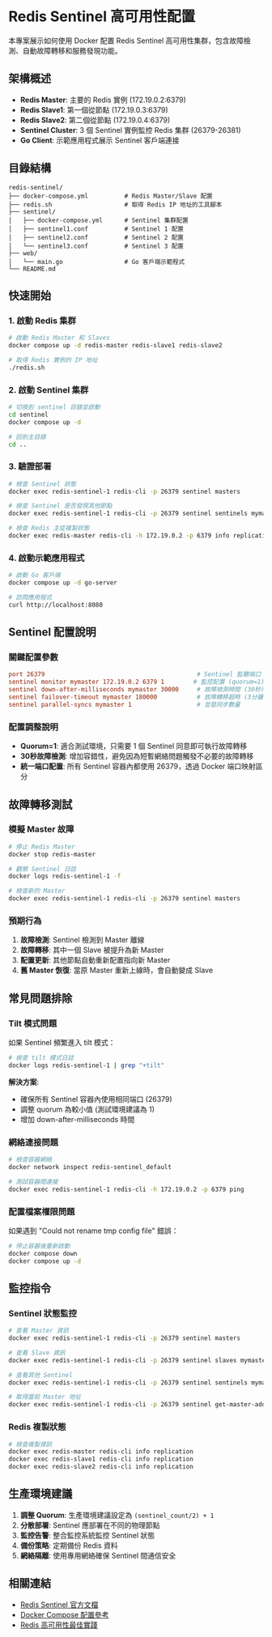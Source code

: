 # Redis Sentinel 高可用性配置

本專案展示如何使用 Docker 配置 Redis Sentinel 高可用性集群，包含故障檢測、自動故障轉移和服務發現功能。

## 架構概述

- **Redis Master**: 主要的 Redis 實例 (172.19.0.2:6379)
- **Redis Slave1**: 第一個從節點 (172.19.0.3:6379)
- **Redis Slave2**: 第二個從節點 (172.19.0.4:6379)
- **Sentinel Cluster**: 3 個 Sentinel 實例監控 Redis 集群 (26379-26381)
- **Go Client**: 示範應用程式展示 Sentinel 客戶端連接

## 目錄結構

```
redis-sentinel/
├── docker-compose.yml          # Redis Master/Slave 配置
├── redis.sh                    # 取得 Redis IP 地址的工具腳本
├── sentinel/
│   ├── docker-compose.yml      # Sentinel 集群配置
│   ├── sentinel1.conf          # Sentinel 1 配置
│   ├── sentinel2.conf          # Sentinel 2 配置
│   └── sentinel3.conf          # Sentinel 3 配置
├── web/
│   └── main.go                 # Go 客戶端示範程式
└── README.md
```

## 快速開始

### 1. 啟動 Redis 集群

```bash
# 啟動 Redis Master 和 Slaves
docker compose up -d redis-master redis-slave1 redis-slave2

# 取得 Redis 實例的 IP 地址
./redis.sh
```

### 2. 啟動 Sentinel 集群

```bash
# 切換到 sentinel 目錄並啟動
cd sentinel
docker compose up -d

# 回到主目錄
cd ..
```

### 3. 驗證部署

```bash
# 檢查 Sentinel 狀態
docker exec redis-sentinel-1 redis-cli -p 26379 sentinel masters

# 檢查 Sentinel 是否發現其他節點
docker exec redis-sentinel-1 redis-cli -p 26379 sentinel sentinels mymaster

# 檢查 Redis 主從複製狀態
docker exec redis-master redis-cli -h 172.19.0.2 -p 6379 info replication
```

### 4. 啟動示範應用程式

```bash
# 啟動 Go 客戶端
docker compose up -d go-server

# 訪問應用程式
curl http://localhost:8080
```

## Sentinel 配置說明

### 關鍵配置參數

```conf
port 26379                                          # Sentinel 監聽端口
sentinel monitor mymaster 172.19.0.2 6379 1        # 監控配置 (quorum=1)
sentinel down-after-milliseconds mymaster 30000     # 故障檢測時間 (30秒)
sentinel failover-timeout mymaster 180000           # 故障轉移超時 (3分鐘)
sentinel parallel-syncs mymaster 1                  # 並發同步數量
```

### 配置調整說明

- **Quorum=1**: 適合測試環境，只需要 1 個 Sentinel 同意即可執行故障轉移
- **30秒故障檢測**: 增加容錯性，避免因為短暫網絡問題觸發不必要的故障轉移
- **統一端口配置**: 所有 Sentinel 容器內都使用 26379，透過 Docker 端口映射區分

## 故障轉移測試

### 模擬 Master 故障

```bash
# 停止 Redis Master
docker stop redis-master

# 觀察 Sentinel 日誌
docker logs redis-sentinel-1 -f

# 檢查新的 Master
docker exec redis-sentinel-1 redis-cli -p 26379 sentinel masters
```

### 預期行為

1. **故障檢測**: Sentinel 檢測到 Master 離線
2. **故障轉移**: 其中一個 Slave 被提升為新 Master
3. **配置更新**: 其他節點自動重新配置指向新 Master
4. **舊 Master 恢復**: 當原 Master 重新上線時，會自動變成 Slave

## 常見問題排除

### Tilt 模式問題

如果 Sentinel 頻繁進入 tilt 模式：

```bash
# 檢查 tilt 模式日誌
docker logs redis-sentinel-1 | grep "+tilt"
```

**解決方案**:
- 確保所有 Sentinel 容器內使用相同端口 (26379)
- 調整 quorum 為較小值 (測試環境建議為 1)
- 增加 down-after-milliseconds 時間

### 網絡連接問題

```bash
# 檢查容器網絡
docker network inspect redis-sentinel_default

# 測試容器間連接
docker exec redis-sentinel-1 redis-cli -h 172.19.0.2 -p 6379 ping
```

### 配置檔案權限問題

如果遇到 "Could not rename tmp config file" 錯誤：

```bash
# 停止容器後重新啟動
docker compose down
docker compose up -d
```

## 監控指令

### Sentinel 狀態監控

```bash
# 查看 Master 資訊
docker exec redis-sentinel-1 redis-cli -p 26379 sentinel masters

# 查看 Slave 資訊
docker exec redis-sentinel-1 redis-cli -p 26379 sentinel slaves mymaster

# 查看其他 Sentinel
docker exec redis-sentinel-1 redis-cli -p 26379 sentinel sentinels mymaster

# 取得當前 Master 地址
docker exec redis-sentinel-1 redis-cli -p 26379 sentinel get-master-addr-by-name mymaster
```

### Redis 複製狀態

```bash
# 檢查複製資訊
docker exec redis-master redis-cli info replication
docker exec redis-slave1 redis-cli info replication
docker exec redis-slave2 redis-cli info replication
```

## 生產環境建議

1. **調整 Quorum**: 生產環境建議設定為 `(sentinel_count/2) + 1`
2. **分散部署**: Sentinel 應部署在不同的物理節點
3. **監控告警**: 整合監控系統監控 Sentinel 狀態
4. **備份策略**: 定期備份 Redis 資料
5. **網絡隔離**: 使用專用網絡確保 Sentinel 間通信安全

## 相關連結

- [Redis Sentinel 官方文檔](https://redis.io/docs/manual/sentinel/)
- [Docker Compose 配置參考](https://docs.docker.com/compose/)
- [Redis 高可用性最佳實踐](https://redis.io/docs/manual/sentinel/#high-availability-best-practices)